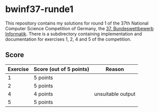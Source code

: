 # bwinf37-runde1
This repository contains my solutions for round 1 of the 37th National Computer Science Competition of Germany, the [37. Bundeswettbewerb Informatik](https://bwinf.de/). There is a subdirectory containing implementation and documentation for exercises 1, 2, 4 and 5 of the competition.

## Score
|Exercise|Score (out of 5 points)|Reason|
|--------|-------|----|
|1|5 points||
|2|5 points||
|4|4 points|unsuitable output|
|5|5 points||
